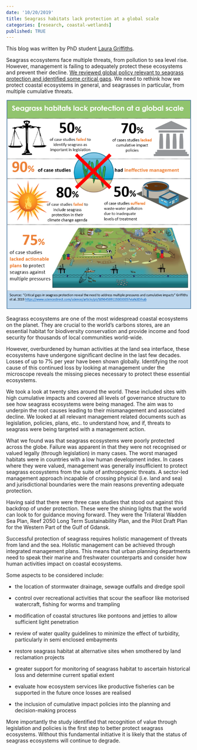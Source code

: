 ```yaml
---
date: '10/20/2019'
title: Seagrass habitats lack protection at a global scale
categories: [research, coastal-wetlands]
published: TRUE
---
```


This blog was written by PhD student [Laura Griffiths](http://www.seascapemodels.org/people/Laura-Griffiths.html).

Seagrass ecosystems face multiple threats, from pollution to sea level rise. However, management is failing to adequately protect these ecosystems and prevent their decline. [We reviewed global policy relevant to seagrass protection and identified some critical gaps](https://www.sciencedirect.com/science/article/pii/S0964569119303035). We need to rethink how we protect coastal ecosystems in general, and seagrasses in particular, from multiple cumulative threats.

![](blogs-2019/laura-seagrass-infographic.png)

Seagrass ecosystems are one of the most widespread coastal ecosystems on the planet. They are crucial to the world’s carbons stores, are an essential habitat for biodiversity conservation and provide income and food security for thousands of local communities world-wide.

However, overburdened by human activities at the land sea interface, these ecosystems have undergone significant decline in the last few decades. Losses of up to 7% per year have been shown globally. Identifying the root cause of this continued loss by looking at management under the microscope reveals the missing pieces necessary to protect these essential ecosystems.

We took a look at twenty sites around the world. These included sites with high cumulative impacts and covered all levels of governance structure to see how seagrass ecosystems were being managed.  The aim was to underpin the root causes leading to their mismanagement and associated decline. We looked at all relevant management related documents such as legislation, policies, plans, etc.. to understand how, and if, threats to seagrass were being targeted with a management action.

What we found was that seagrass ecosystems were poorly protected across the globe. Failure was apparent in that they were not recognised or valued legally (through legislation) in many cases. The worst managed habitats were in countries with a low human development index. In cases where they were valued, management was generally insufficient to protect seagrass ecosystems from the suite of anthropogenic threats. A sector-led management approach incapable of crossing physical (i.e. land and sea) and jurisdictional boundaries were the main reasons preventing adequate protection.

Having said that there were three case studies that stood out against this backdrop of under protection. These were the shining lights that the world can look to for guidance moving forward. They were the Trilateral Wadden Sea Plan, Reef 2050 Long Term Sustainability Plan, and the Pilot Draft Plan for the Western Part of the Gulf of Gdansk.

Successful protection of seagrass requires holistic management of threats from land and the sea. Holistic management can be achieved through integrated management plans. This means that urban planning departments need to speak their marine and freshwater counterparts and consider how human activities impact on coastal ecosystems.

Some aspects to be considered include:

-	the location of stormwater drainage, sewage outfalls and dredge spoil  

-	control over recreational activities that scour the seafloor like motorised watercraft, fishing for worms and trampling  

-	modification of coastal structures like pontoons and jetties to allow sufficient light penetration  

-	review of water quality guidelines to minimize the effect of turbidity, particularly in semi enclosed embayments  

-	restore seagrass habitat at alternative sites when smothered by land reclamation projects  

-	greater support for monitoring of seagrass habitat to ascertain historical loss and determine current spatial extent

-	evaluate how ecosystem services like productive fisheries can be supported in the future once losses are realised  

-	the inclusion of cumulative impact policies into the planning and decision-making process  

More importantly the study identified that recognition of value through legislation and policies is the first step to better protect seagrass ecosystems. Without this fundamental initiative it is likely that the status of seagrass ecosystems will continue to degrade.  
